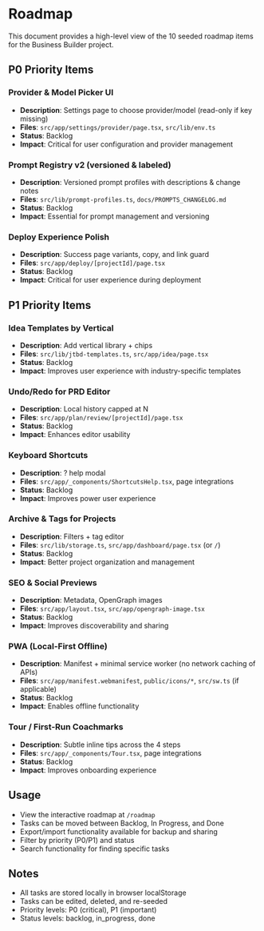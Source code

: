 # Roadmap

This document provides a high-level view of the 10 seeded roadmap items for the Business Builder project.

## P0 Priority Items

### Provider & Model Picker UI
- **Description**: Settings page to choose provider/model (read-only if key missing)
- **Files**: `src/app/settings/provider/page.tsx`, `src/lib/env.ts`
- **Status**: Backlog
- **Impact**: Critical for user configuration and provider management

### Prompt Registry v2 (versioned & labeled)
- **Description**: Versioned prompt profiles with descriptions & change notes
- **Files**: `src/lib/prompt-profiles.ts`, `docs/PROMPTS_CHANGELOG.md`
- **Status**: Backlog
- **Impact**: Essential for prompt management and versioning

### Deploy Experience Polish
- **Description**: Success page variants, copy, and link guard
- **Files**: `src/app/deploy/[projectId]/page.tsx`
- **Status**: Backlog
- **Impact**: Critical for user experience during deployment

## P1 Priority Items

### Idea Templates by Vertical
- **Description**: Add vertical library + chips
- **Files**: `src/lib/jtbd-templates.ts`, `src/app/idea/page.tsx`
- **Status**: Backlog
- **Impact**: Improves user experience with industry-specific templates

### Undo/Redo for PRD Editor
- **Description**: Local history capped at N
- **Files**: `src/app/plan/review/[projectId]/page.tsx`
- **Status**: Backlog
- **Impact**: Enhances editor usability

### Keyboard Shortcuts
- **Description**: ? help modal
- **Files**: `src/app/_components/ShortcutsHelp.tsx`, page integrations
- **Status**: Backlog
- **Impact**: Improves power user experience

### Archive & Tags for Projects
- **Description**: Filters + tag editor
- **Files**: `src/lib/storage.ts`, `src/app/dashboard/page.tsx` (or `/`)
- **Status**: Backlog
- **Impact**: Better project organization and management

### SEO & Social Previews
- **Description**: Metadata, OpenGraph images
- **Files**: `src/app/layout.tsx`, `src/app/opengraph-image.tsx`
- **Status**: Backlog
- **Impact**: Improves discoverability and sharing

### PWA (Local-First Offline)
- **Description**: Manifest + minimal service worker (no network caching of APIs)
- **Files**: `src/app/manifest.webmanifest`, `public/icons/*`, `src/sw.ts` (if applicable)
- **Status**: Backlog
- **Impact**: Enables offline functionality

### Tour / First-Run Coachmarks
- **Description**: Subtle inline tips across the 4 steps
- **Files**: `src/app/_components/Tour.tsx`, page integrations
- **Status**: Backlog
- **Impact**: Improves onboarding experience

## Usage

- View the interactive roadmap at `/roadmap`
- Tasks can be moved between Backlog, In Progress, and Done
- Export/import functionality available for backup and sharing
- Filter by priority (P0/P1) and status
- Search functionality for finding specific tasks

## Notes

- All tasks are stored locally in browser localStorage
- Tasks can be edited, deleted, and re-seeded
- Priority levels: P0 (critical), P1 (important)
- Status levels: backlog, in_progress, done

